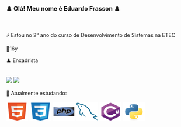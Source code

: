    ### ♟️ Olá! Meu nome é Eduardo Frasson ♟️ 
<br>

⚡ Estou no 2° ano do curso de Desenvolvimento de Sistemas na ETEC <br> 

🚀16y <br> 

♟️ Enxadrista
 <br> <br> 
 <div> 
  <img height="180em" src="https://github-readme-stats.vercel.app/api?username=edufrasson&show_icons=true&theme=dark&include_all_commits=true&count_private=true"/>
  <img height="180em" src="https://github-readme-stats.vercel.app/api/top-langs/?username=edufrasson&layout=compact&langs_count=16&theme=dark"/>
</div>
<br>
🌱 Atualmente estudando:
<br><br>
 <div style="display: inline_block">  
     <img align="center" alt="HTML" height="50" width="60" src="https://raw.githubusercontent.com/devicons/devicon/master/icons/html5/html5-original.svg">
     <img align="center" alt="CSS" height="50" width="60" src="https://raw.githubusercontent.com/devicons/devicon/master/icons/css3/css3-original.svg"> 
     <img align="center" alt="PHP" height="50" width="60" src="https://github.com/devicons/devicon/blob/master/icons/php/php-original.svg">
     <img align="center" alt="MySql" height="50" width="60" src="https://github.com/devicons/devicon/blob/master/icons/mysql/mysql-original.svg">
     <img align="center" alt="CSharp" height="50" width="60" src="https://github.com/devicons/devicon/blob/master/icons/csharp/csharp-original.svg">
     <img align="center" alt="Python" height="50" width="60" src="https://github.com/devicons/devicon/blob/master/icons/python/python-original.svg">
</div>
<br>

